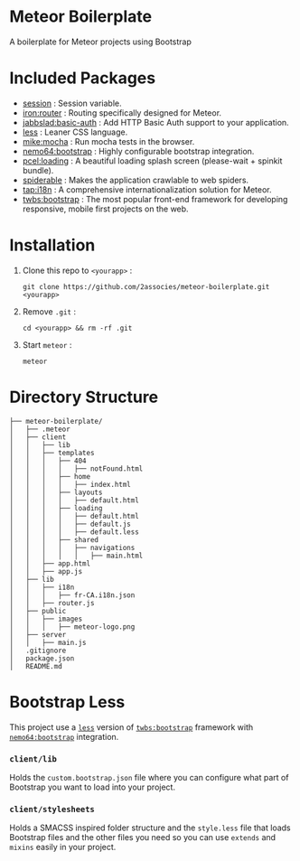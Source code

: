 # Meteor Boilerplate

A boilerplate for Meteor projects using Bootstrap

# Included Packages

- [session](https://atmospherejs.com/meteor/session) : Session variable.
- [iron:router](https://atmospherejs.com/meteor/iron:router) : Routing specifically designed for Meteor.
- [jabbslad:basic-auth](https://atmospherejs.com/meteor/jabbslad:basic-auth) : Add HTTP Basic Auth support to your application.
- [less](https://atmospherejs.com/meteor/less) : Leaner CSS language.
- [mike:mocha](https://atmospherejs.com/meteor/mike:mocha) : Run mocha tests in the browser.
- [nemo64:bootstrap](https://atmospherejs.com/meteor/nemo64:bootstrap) : Highly configurable bootstrap integration.
- [pcel:loading](https://atmospherejs.com/meteor/pcel:loading) : A beautiful loading splash screen (please-wait + spinkit bundle).
- [spiderable](https://atmospherejs.com/meteor/spiderable) : Makes the application crawlable to web spiders.
- [tap:i18n](https://atmospherejs.com/meteor/tap:i18n) : A comprehensive internationalization solution for Meteor.
- [twbs:bootstrap](https://atmospherejs.com/meteor/twbs:bootstrap) : The most popular front-end framework for developing responsive, mobile first projects on the web.

# Installation

1. Clone this repo to `<yourapp>` :  

	`git clone https://github.com/2associes/meteor-boilerplate.git <yourapp>`

2. Remove `.git` :  

	`cd <yourapp> && rm -rf .git`

3. Start `meteor` :  

	`meteor`

# Directory Structure

```
├── meteor-boilerplate/
│   ├── .meteor
│   ├── client
│   │   ├── lib
│   │   ├── templates
│   │   │   ├── 404
│   │   │   │   ├── notFound.html
│   │   │   ├── home
│   │   │   │   ├── index.html
│   │   │   ├── layouts
│   │   │   │   ├── default.html
│   │   │   ├── loading
│   │   │   │   ├── default.html
│   │   │   │   ├── default.js
│   │   │   │   ├── default.less
│   │   │   ├── shared
│   │   │   │   ├── navigations
│   │   │   │   │   ├── main.html
│   │   ├── app.html
│   │   ├── app.js
│   ├── lib
│   │   ├── i18n
│   │   │   ├── fr-CA.i18n.json
│   │   ├── router.js
│   ├── public
│   │   ├── images
│   │   │   ├── meteor-logo.png
│   ├── server
│   │   ├── main.js
│   .gitignore
│   package.json
│   README.md
```

# Bootstrap Less

This project use a [`less`](https://atmospherejs.com/meteor/less) version of [`twbs:bootstrap`](https://atmospherejs.com/meteor/twbs:bootstrap) framework with [`nemo64:bootstrap`](https://atmospherejs.com/meteor/nemo64:bootstrap) integration. 

### `client/lib`

Holds the `custom.bootstrap.json` file where you can configure what part of Bootstrap you want to load into your project.

### `client/stylesheets`

Holds a SMACSS inspired folder structure and the `style.less` file that loads Bootstrap files and the other files you need so you can use `extends` and `mixins` easily in your project.